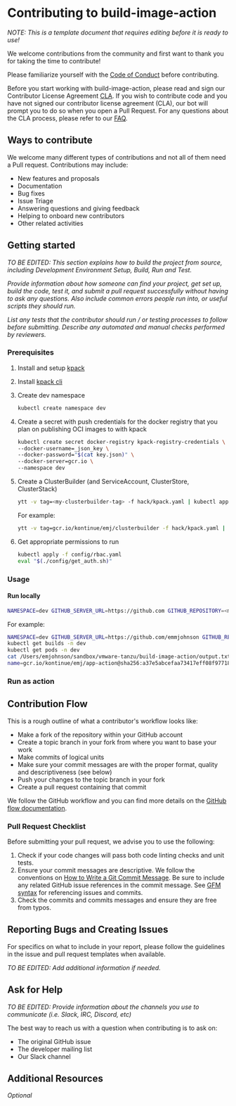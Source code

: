 # Contributing to build-image-action

_NOTE: This is a template document that requires editing before it is ready to use!_

We welcome contributions from the community and first want to thank you for taking the time to contribute!

Please familiarize yourself with the [Code of Conduct](https://github.com/vmware/.github/blob/main/CODE_OF_CONDUCT.md)
before contributing.

Before you start working with build-image-action, please read and sign our Contributor License
Agreement [CLA](https://cla.vmware.com/cla/1/preview). If you wish to contribute code and you have not signed our
contributor license agreement (CLA), our bot will prompt you to do so when you open a Pull Request. For any questions
about the CLA process, please refer to our [FAQ]([https://cla.vmware.com/faq](https://cla.vmware.com/faq)).

## Ways to contribute

We welcome many different types of contributions and not all of them need a Pull request. Contributions may include:

* New features and proposals
* Documentation
* Bug fixes
* Issue Triage
* Answering questions and giving feedback
* Helping to onboard new contributors
* Other related activities

## Getting started

_TO BE EDITED: This section explains how to build the project from source, including Development Environment Setup,
Build, Run and Test._

_Provide information about how someone can find your project, get set up, build the code, test it, and submit a pull
request successfully without having to ask any questions. Also include common errors people run into, or useful scripts
they should run._

_List any tests that the contributor should run / or testing processes to follow before submitting. Describe any
automated and manual checks performed by reviewers._

### Prerequisites

1. Install and setup [kpack](https://github.com/pivotal/kpack/blob/main/docs/install.md)
1. Install [kpack cli](https://github.com/vmware-tanzu/kpack-cli/releases)
1. Create dev namespace
   ```bash
   kubectl create namespace dev
   ```
1. Create a secret with push credentials for the docker registry that you plan on publishing OCI images to with kpack
    ```bash
   kubectl create secret docker-registry kpack-registry-credentials \                                                130 ↵ emjohnson@emjohnson-a03
    --docker-username=_json_key \
    --docker-password="$(cat key.json)" \
    --docker-server=gcr.io \
    --namespace dev
    ```
1. Create a ClusterBuilder (and ServiceAccount, ClusterStore, ClusterStack)
    ```bash
   ytt -v tag=<my-clusterbuilder-tag> -f hack/kpack.yaml | kubectl apply -f -
   ```

   For example:
   ```bash
   ytt -v tag=gcr.io/kontinue/emj/clusterbuilder -f hack/kpack.yaml | kubectl apply -f -
   ```
1. Get appropriate permissions to run
    ```bash
   kubectl apply -f config/rbac.yaml
   eval "$(./config/get_auth.sh)"

### Usage

#### Run locally

```bash
NAMESPACE=dev GITHUB_SERVER_URL=https://github.com GITHUB_REPOSITORY=<my-repo> GITHUB_SHA=<my-sha> TAG=<my-tag> GITHUB_OUTPUT=<my-output> SERVICE_ACCOUNT_NAME=kpack-service-account go run main.go
```

For example:

```bash
NAMESPACE=dev GITHUB_SERVER_URL=https://github.com/emmjohnson GITHUB_REPOSITORY=github-actions-poc GITHUB_SHA=e84d037eedbbd7fefc8da0e2c7609e05faef5f0e TAG=gcr.io/kontinue/emj/app-action GITHUB_OUTPUT=/Users/emjohnson/sandbox/vmware-tanzu/build-image-action/output.txt SERVICE_ACCOUNT_NAME=kpack-service-account go run main.go
kubectl get builds -n dev
kubectl get pods -n dev
cat /Users/emjohnson/sandbox/vmware-tanzu/build-image-action/output.txt
name=gcr.io/kontinue/emj/app-action@sha256:a37e5abcefaa73417eff08f9771840460334d0543287a777c40d16f15ab0ecca
```

### Run as action

[//]: # (TODO: See POC)

## Contribution Flow

This is a rough outline of what a contributor's workflow looks like:

* Make a fork of the repository within your GitHub account
* Create a topic branch in your fork from where you want to base your work
* Make commits of logical units
* Make sure your commit messages are with the proper format, quality and descriptiveness (see below)
* Push your changes to the topic branch in your fork
* Create a pull request containing that commit

We follow the GitHub workflow and you can find more details on
the [GitHub flow documentation](https://docs.github.com/en/get-started/quickstart/github-flow).

### Pull Request Checklist

Before submitting your pull request, we advise you to use the following:

1. Check if your code changes will pass both code linting checks and unit tests.
2. Ensure your commit messages are descriptive. We follow the conventions
   on [How to Write a Git Commit Message](http://chris.beams.io/posts/git-commit/). Be sure to include any related
   GitHub issue references in the commit message.
   See [GFM syntax](https://docs.github.com/en/get-started/writing-on-github/getting-started-with-writing-and-formatting-on-github/basic-writing-and-formatting-syntax#GitHub-flavored-markdown)
   for referencing issues and commits.
3. Check the commits and commits messages and ensure they are free from typos.

## Reporting Bugs and Creating Issues

For specifics on what to include in your report, please follow the guidelines in the issue and pull request templates
when available.

_TO BE EDITED: Add additional information if needed._

## Ask for Help

_TO BE EDITED: Provide information about the channels you use to communicate (i.e. Slack, IRC, Discord, etc)_

The best way to reach us with a question when contributing is to ask on:

* The original GitHub issue
* The developer mailing list
* Our Slack channel

## Additional Resources

_Optional_

